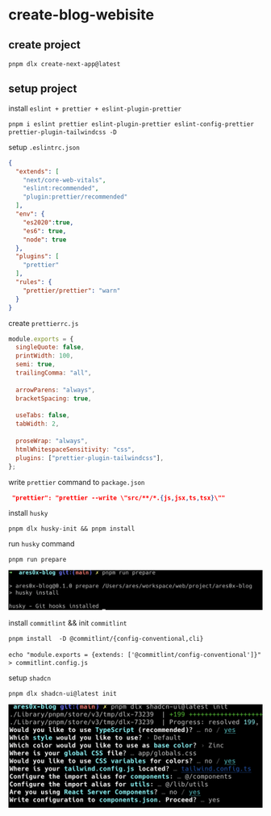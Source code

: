 # create-blog-webisite

## create project

```shell
pnpm dlx create-next-app@latest
```

## setup project

install `eslint + prettier + eslint-plugin-prettier`
```shell
pnpm i eslint prettier eslint-plugin-prettier eslint-config-prettier prettier-plugin-tailwindcss -D
```
setup `.eslintrc.json`
```json
{
  "extends": [
    "next/core-web-vitals",
    "eslint:recommended",
    "plugin:prettier/recommended"
  ],
  "env": {
    "es2020":true,
    "es6": true,
    "node": true
  },
  "plugins": [
    "prettier"
  ],
  "rules": {
    "prettier/prettier": "warn"
  }
}
```

create `prettierrc.js`
```js
module.exports = {
  singleQuote: false,
  printWidth: 100,
  semi: true,
  trailingComma: "all", 

  arrowParens: "always",
  bracketSpacing: true, 

  useTabs: false, 
  tabWidth: 2,

  proseWrap: "always", 
  htmlWhitespaceSensitivity: "css", 
  plugins: ["prettier-plugin-tailwindcss"],
};
```

write `prettier` command to `package.json`
```json
 "prettier": "prettier --write \"src/**/*.{js,jsx,ts,tsx}\""
```

install `husky`
```shell
pnpm dlx husky-init && pnpm install
```
run `husky` command
```shell
pnpm run prepare   
```
![husky_run](./assets/husky_run.png)


install `commitlint` && init `commitlint`
```shell
pnpm install  -D @commitlint/{config-conventional,cli}  

echo "module.exports = {extends: ['@commitlint/config-conventional']}" > commitlint.config.js
```

setup `shadcn`
```shell
pnpm dlx shadcn-ui@latest init
```
![shadcn config](./assets/shacn_config.png)
